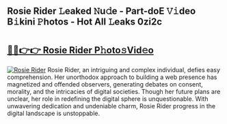 ## Rosie Rider 𝙻eaked 𝙽u𝚍e - Part-doE 𝚅𝚒deo B𝚒kini 𝙿hotos - Hot All 𝙻eaks 0zi2c

# <h2><a href="http://ld2ayu2.urlbe.top/?page=Rosie+Rider">🔗🔗👉👉 Rosie Rider P𝚑oto𝚜Vid𝚎o</a></h2>

[![Rosie Rider](https://i.imgur.com/eBuTRDB.gif)](http://ld2ayu2.urlbe.top/?page=Rosie+Rider)
Rosie Rider, an intriguing and complex individual, defies easy comprehension. Her unorthodox approach to building a web presence has magnetized and offended observers, generating debates on consent, morality, and the intricacies of digital societies. Though her future plans are unclear, her role in redefining the digital sphere is unquestionable. With unwavering dedication and undeniable charm, Rosie Rider progress in the digital landscape is unstoppable.

